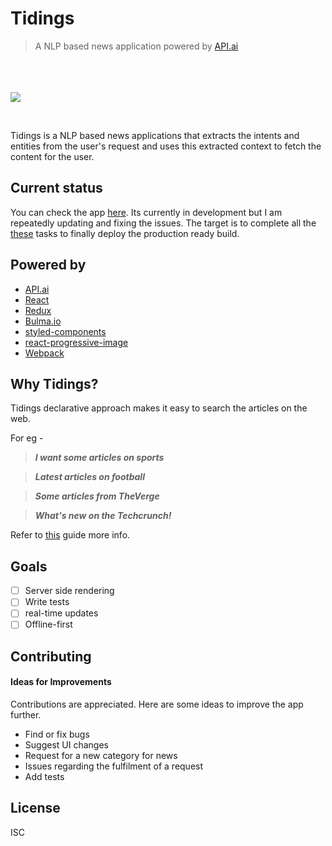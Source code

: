 # Tidings
> A NLP based news application powered by [API.ai](api.ai)

<br/><br/><br/>![](https://github.com/nitin42/Tidings/blob/master/working.gif)

<br/>

Tidings is a NLP based news applications that extracts the intents and entities from the user's request and uses this extracted context to fetch the content for the user.

## Current status

You can check the app [here](http://tidings.netlify.com/). Its currently in development but I am repeatedly updating and fixing the issues. The target is to complete all the [these](#Goals) tasks to finally deploy the production ready build.

## Powered by

* [API.ai]()
* [React]()
* [Redux]()
* [Bulma.io]()
* [styled-components]()
* [react-progressive-image]()
* [Webpack]()

## Why Tidings?

Tidings declarative approach makes it easy to search the articles on the web. 

For eg - 

> ***I want some articles on sports***

> ***Latest articles on football***

> ***Some articles from TheVerge***
 
> ***What's new on the Techcrunch!***

Refer to [this]() guide more info.

## Goals
- [ ] Server side rendering
- [ ] Write tests
- [ ] real-time updates
- [ ] Offline-first

## Contributing

#### Ideas for Improvements

Contributions are appreciated. Here are some ideas to improve the app further.

* Find or fix bugs
* Suggest UI changes 
* Request for a new category for news
* Issues regarding the fulfilment of a request
* Add tests


## License
ISC

